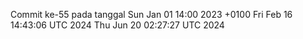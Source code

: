 Commit ke-55 pada tanggal Sun Jan 01 14:00 2023 +0100
Fri Feb 16 14:43:06 UTC 2024
Thu Jun 20 02:27:27 UTC 2024
